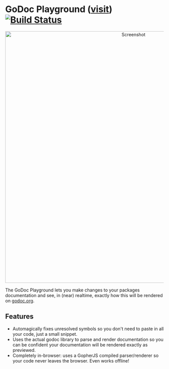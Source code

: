 # GoDoc Playground ([visit](https://bradleyjkemp.github.io/godoc-playground)) <a href="https://travis-ci.org/bradleyjkemp/godoc-playground"><img src="https://travis-ci.org/bradleyjkemp/godoc-playground.svg?branch=master" alt="Build Status" /></a>
<p align="center">
    <a href="https://bradleyjkemp.github.io/godoc-playground">
        <img src="https://github.com/bradleyjkemp/godoc-playground/blob/master/screenshot.png" alt="Screenshot" width="800">
    </a>
</p>

The GoDoc Playground lets you make changes to your packages documentation and see, in (near) realtime, exactly how this will be rendered on [godoc.org](https://godoc.org).

## Features
* Automagically fixes unresolved symbols so you don't need to paste in all your code, just a small snippet.
* Uses the actual godoc library to parse and render documentation so you can be confident your documentation will be rendered exactly as previewed.
* Completely in-browser: uses a GopherJS compiled parser/renderer so your code never leaves the browser. Even works offline!
